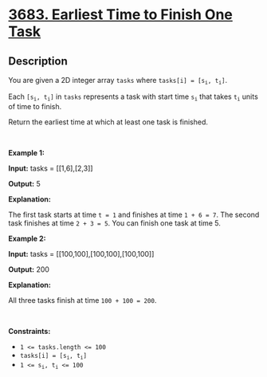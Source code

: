 # [3683. Earliest Time to Finish One Task](https://leetcode.com/problems/earliest-time-to-finish-one-task)

## Description

<p>You are given a 2D integer array <code>tasks</code> where <code>tasks[i] = [s<sub>i</sub>, t<sub>i</sub>]</code>.</p>

<p>Each <code>[s<sub>i</sub>, t<sub>i</sub>]</code> in <code>tasks</code> represents a task with start time <code>s<sub>i</sub></code> that takes <code>t<sub>i</sub></code> units of time to finish.</p>

<p>Return the earliest time at which at least one task is finished.</p>

<p>&nbsp;</p>
<p><strong class="example">Example 1:</strong></p>

<div class="example-block">
<p><strong>Input:</strong> <span class="example-io">tasks = [[1,6],[2,3]]</span></p>

<p><strong>Output:</strong> <span class="example-io">5</span></p>

<p><strong>Explanation:</strong></p>

<p>The first task starts at time <code>t = 1</code> and finishes at time <code>1 + 6 = 7</code>. The second task finishes at time <code>2 + 3 = 5</code>. You can finish one task at time 5.</p>
</div>

<p><strong class="example">Example 2:</strong></p>

<div class="example-block">
<p><strong>Input:</strong> <span class="example-io">tasks = [[100,100],[100,100],[100,100]]</span></p>

<p><strong>Output:</strong> <span class="example-io">200</span></p>

<p><strong>Explanation:</strong></p>

<p>All three tasks finish at time <code>100 + 100 = 200</code>.</p>
</div>

<p>&nbsp;</p>
<p><strong>Constraints:</strong></p>

<ul>
	<li><code>1 &lt;= tasks.length &lt;= 100</code></li>
	<li><code>tasks[i] = [s<sub>i</sub>, t<sub>i</sub>]</code></li>
	<li><code>1 &lt;= s<sub>i</sub>, t<sub>i</sub> &lt;= 100</code></li>
</ul>
